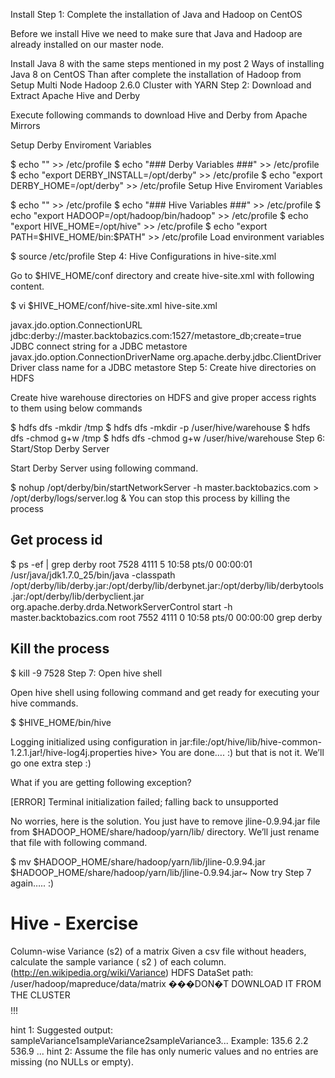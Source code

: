Install
Step 1: Complete the installation of Java and Hadoop on CentOS

Before we install Hive we need to make sure that Java and Hadoop are already installed on our master node.

Install Java 8 with the same steps mentioned in my post 2 Ways of installing Java 8 on CentOS
Than after complete the installation of Hadoop from Setup Multi Node Hadoop 2.6.0 Cluster with YARN
Step 2: Download and Extract Apache Hive and Derby

Execute following commands to download Hive and Derby from Apache Mirrors

Setup Derby Enviroment Variables

$ echo "" >> /etc/profile
$ echo "### Derby Variables ###" >> /etc/profile
$ echo "export DERBY_INSTALL=/opt/derby" >> /etc/profile
$ echo "export DERBY_HOME=/opt/derby" >> /etc/profile
Setup Hive Enviroment Variables

$ echo "" >> /etc/profile
$ echo "### Hive Variables ###" >> /etc/profile
$ echo "export HADOOP=/opt/hadoop/bin/hadoop" >> /etc/profile
$ echo "export HIVE_HOME=/opt/hive" >> /etc/profile
$ echo "export PATH=\$HIVE_HOME/bin:\$PATH" >> /etc/profile
Load environment variables

$ source /etc/profile
Step 4: Hive Configurations in hive-site.xml

Go to $HIVE_HOME/conf directory and create hive-site.xml with following content.

$ vi $HIVE_HOME/conf/hive-site.xml
hive-site.xml

<?xml version="1.0"?>
<configuration>
<property>
  <name>javax.jdo.option.ConnectionURL</name>
  <value>jdbc:derby://master.backtobazics.com:1527/metastore_db;create=true</value>
  <description>JDBC connect string for a JDBC metastore</description>
</property>

<property>
  <name>javax.jdo.option.ConnectionDriverName</name>
  <value>org.apache.derby.jdbc.ClientDriver</value>
  <description>Driver class name for a JDBC metastore</description>
</property>
</configuration>
Step 5: Create hive directories on HDFS

Create hive warehouse directories on HDFS and give proper access rights to them using below commands

$ hdfs dfs -mkdir /tmp
$ hdfs dfs -mkdir -p /user/hive/warehouse
$ hdfs dfs -chmod g+w /tmp
$ hdfs dfs -chmod g+w /user/hive/warehouse
Step 6: Start/Stop Derby Server

Start Derby Server using following command.

$ nohup /opt/derby/bin/startNetworkServer -h master.backtobazics.com > /opt/derby/logs/server.log &
You can stop this process by killing the process

## Get process id
$ ps -ef | grep derby
root  7528  4111  5 10:58 pts/0    00:00:01 /usr/java/jdk1.7.0_25/bin/java -classpath /opt/derby/lib/derby.jar:/opt/derby/lib/derbynet.jar:/opt/derby/lib/derbytools.jar:/opt/derby/lib/derbyclient.jar org.apache.derby.drda.NetworkServerControl start -h master.backtobazics.com
root  7552  4111  0 10:58 pts/0    00:00:00 grep derby

## Kill the process
$ kill -9 7528
Step 7: Open hive shell

Open hive shell using following command and get ready for executing your hive commands.

$ $HIVE_HOME/bin/hive

Logging initialized using configuration in jar:file:/opt/hive/lib/hive-common-1.2.1.jar!/hive-log4j.properties
hive>
You are done…. :) but that is not it. We’ll go one extra step :)

What if you are getting following exception?

[ERROR] Terminal initialization failed; falling back to unsupported

No worries, here is the solution. You just have to remove jline-0.9.94.jar file from $HADOOP_HOME/share/hadoop/yarn/lib/ directory. We’ll just rename that file with following command.

$ mv $HADOOP_HOME/share/hadoop/yarn/lib/jline-0.9.94.jar $HADOOP_HOME/share/hadoop/yarn/lib/jline-0.9.94.jar~
Now try Step 7 again….. :)



# Hive - Exercise
Column-wise Variance (s2) of a matrix Given a csv file without headers, calculate the sample variance ( s2 ) of each column. (http://en.wikipedia.org/wiki/Variance)
HDFS DataSet path: /user/hadoop/mapreduce/data/matrix     ���DON�T DOWNLOAD IT FROM THE CLUSTER $$$$!!!

hint 1: Suggested output: sampleVariance1<tab>sampleVariance2<tab>sampleVariance3... Example: 135.6   2.2   536.9   ...
hint 2: Assume the file has only numeric values and no entries are missing (no NULLs or empty).
